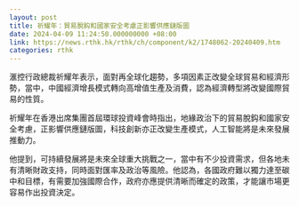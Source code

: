 ```yaml
---
layout: post
title: 祈耀年：貿易脫鈎和國家安全考慮正影響供應鏈版圖
date: 2024-04-09 11:24:50.000000000 +08:00
link: https://news.rthk.hk/rthk/ch/component/k2/1748062-20240409.htm
categories: rthk
---
```


滙控行政總裁祈耀年表示，面對再全球化趨勢，多項因素正改變全球貿易和經濟形勢，當中，中國經濟增長模式轉向高增值生產及消費，認為經濟轉型將改變國際貿易的性質。

祈耀年在香港出席集團首屆環球投資峰會時指出，地緣政治下的貿易脫鈎和國家安全考慮，正影響供應鏈版圖，科技創新亦正改變生產模式，人工智能將是未來發展推動力。

他提到，可持續發展將是未來全球重大挑戰之一，當中有不少投資需求，但各地未有清晰財政支持，同時面對匯率及政治等風險。他認為，各國政府難以獨力達至碳中和目標，有需要加強國際合作，政府亦應提供清晰而確定的政策，才能讓市場更容易作出投資決定。
